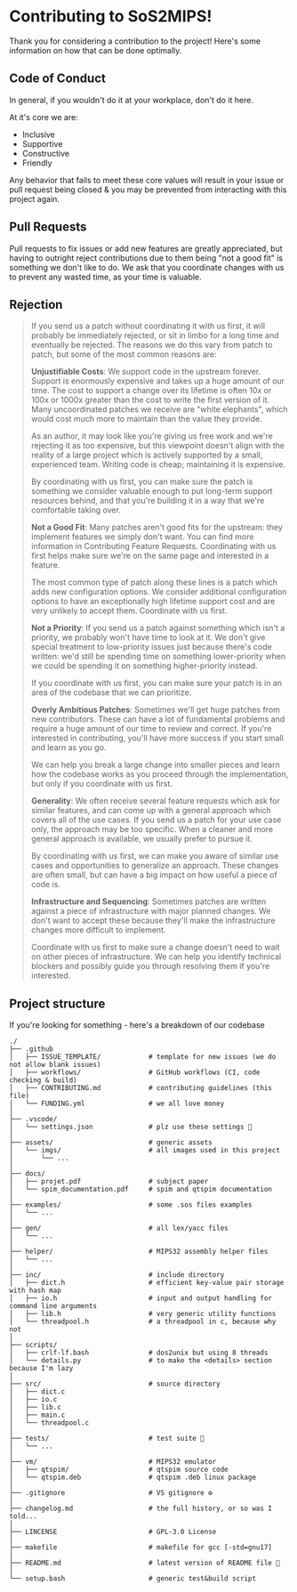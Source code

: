 # Contributing to SoS2MIPS!

Thank you for considering a contribution to the project! Here's some information on how that can be done optimally.

## Code of Conduct

In general, if you wouldn't do it at your workplace, don't do it here.

At it's core we are:

- Inclusive
- Supportive
- Constructive
- Friendly

Any behavior that fails to meet these core values will result in your issue or pull request being closed & you may be prevented from interacting with this project again.

## Pull Requests

Pull requests to fix issues or add new features are greatly appreciated, but having to outright reject contributions due to them being "not a good fit" is something we don't like to do. We ask that you coordinate changes with us to prevent any wasted time, as your time is valuable.

## Rejection

> If you send us a patch without coordinating it with us first, it will probably be immediately rejected, or sit in limbo for a long time and eventually be rejected. The reasons we do this vary from patch to patch, but some of the most common reasons are:
>
> **Unjustifiable Costs**: We support code in the upstream forever. Support is enormously expensive and takes up a huge amount of our time. The cost to support a change over its lifetime is often 10x or 100x or 1000x greater than the cost to write the first version of it. Many uncoordinated patches we receive are "white elephants", which would cost much more to maintain than the value they provide.
>
> As an author, it may look like you're giving us free work and we're rejecting it as too expensive, but this viewpoint doesn't align with the reality of a large project which is actively supported by a small, experienced team. Writing code is cheap; maintaining it is expensive.
>
> By coordinating with us first, you can make sure the patch is something we consider valuable enough to put long-term support resources behind, and that you're building it in a way that we're comfortable taking over.
>
> **Not a Good Fit**: Many patches aren't good fits for the upstream: they implement features we simply don't want. You can find more information in Contributing Feature Requests. Coordinating with us first helps make sure we're on the same page and interested in a feature.
>
> The most common type of patch along these lines is a patch which adds new configuration options. We consider additional configuration options to have an exceptionally high lifetime support cost and are very unlikely to accept them. Coordinate with us first.
>
> **Not a Priority**: If you send us a patch against something which isn't a priority, we probably won't have time to look at it. We don't give special treatment to low-priority issues just because there's code written: we'd still be spending time on something lower-priority when we could be spending it on something higher-priority instead.
>
> If you coordinate with us first, you can make sure your patch is in an area of the codebase that we can prioritize.
>
> **Overly Ambitious Patches**: Sometimes we'll get huge patches from new contributors. These can have a lot of fundamental problems and require a huge amount of our time to review and correct. If you're interested in contributing, you'll have more success if you start small and learn as you go.
>
> We can help you break a large change into smaller pieces and learn how the codebase works as you proceed through the implementation, but only if you coordinate with us first.
>
> **Generality**: We often receive several feature requests which ask for similar features, and can come up with a general approach which covers all of the use cases. If you send us a patch for your use case only, the approach may be too specific. When a cleaner and more general approach is available, we usually prefer to pursue it.
>
> By coordinating with us first, we can make you aware of similar use cases and opportunities to generalize an approach. These changes are often small, but can have a big impact on how useful a piece of code is.
>
> **Infrastructure and Sequencing**: Sometimes patches are written against a piece of infrastructure with major planned changes. We don't want to accept these because they'll make the infrastructure changes more difficult to implement.
>
> Coordinate with us first to make sure a change doesn't need to wait on other pieces of infrastructure. We can help you identify technical blockers and possibly guide you through resolving them if you're interested.

## Project structure

If you're looking for something - here's a breakdown of our codebase

```
./
├── .github
│   ├── ISSUE_TEMPLATE/            # template for new issues (we do not allow blank issues)
│   ├── workflows/                 # GitHub workflows (CI, code checking & build)
│   ├── CONTRIBUTING.md            # contributing guidelines (this file)
│   └── FUNDING.yml                # we all love money
│
├── .vscode/
│   └── settings.json              # plz use these settings 🥲
│
├── assets/                        # generic assets
│   └── imgs/                      # all images used in this project
│       └── ...
│
├── docs/
│   ├── projet.pdf                 # subject paper
│   └── spim_documentation.pdf     # spim and qtspim documentation
│
├── examples/                      # some .sos files examples
│   └── ...
│
├── gen/                           # all lex/yacc files
│   └── ...
│
├── helper/                        # MIPS32 assembly helper files
│   └── ...
│
├── inc/                           # include directory
│   ├── dict.h                     # efficient key-value pair storage with hash map
│   ├── io.h                       # input and output handling for command line arguments
│   ├── lib.h                      # very generic utility functions
│   └── threadpool.h               # a threadpool in c, because why not
│
├── scripts/
│   ├── crlf-lf.bash               # dos2unix but using 8 threads 
│   └── details.py                 # to make the <details> section because I'm lazy
│
├── src/                           # source directory
│   ├── dict.c
│   ├── io.c
│   ├── lib.c
│   ├── main.c
│   └── threadpool.c
│
├── tests/                         # test suite 👻
│   └── ...
│
├── vm/                            # MIPS32 emulator
│   ├── qtspim/                    # qtspim source code
│   └── qtspim.deb                 # qtspim .deb linux package
│
├── .gitignore                     # VS gitignore ⚙️
│
├── changelog.md                   # the full history, or so was I told...
│
├── LINCENSE                       # GPL-3.0 License
│
├── makefile                       # makefile for gcc [-std=gnu17]
│
├── README.md                      # latest version of README file 👀
│
└── setup.bash                     # generic test&build script
```
